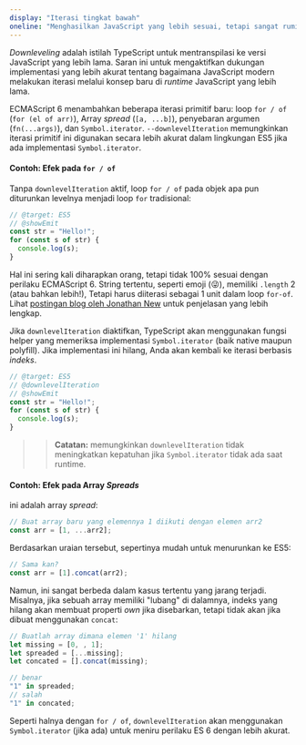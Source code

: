 ```yaml
---
display: "Iterasi tingkat bawah"
oneline: "Menghasilkan JavaScript yang lebih sesuai, tetapi sangat rumit untuk objek iterasi"
---
```


_Downleveling_ adalah istilah TypeScript untuk mentranspilasi ke versi JavaScript yang lebih lama.
Saran ini untuk mengaktifkan dukungan implementasi yang lebih akurat tentang bagaimana JavaScript modern melakukan iterasi melalui konsep baru di _runtime_ JavaScript yang lebih lama.

ECMAScript 6 menambahkan beberapa iterasi primitif baru: loop `for / of` (`for (el of arr)`), Array _spread_ (`[a, ...b]`), penyebaran argumen (`fn(...args)`), dan `Symbol.iterator`.
`--downlevelIteration` memungkinkan iterasi primitif ini digunakan secara lebih akurat dalam lingkungan ES5 jika ada implementasi `Symbol.iterator`.

#### Contoh: Efek pada `for / of`

Tanpa `downlevelIteration` aktif, loop `for / of` pada objek apa pun diturunkan levelnya menjadi loop `for` tradisional:

```ts twoslash
// @target: ES5
// @showEmit
const str = "Hello!";
for (const s of str) {
  console.log(s);
}
```

Hal ini sering kali diharapkan orang, tetapi tidak 100% sesuai dengan perilaku ECMAScript 6.
String tertentu, seperti emoji (😜), memiliki `.length` 2 (atau bahkan lebih!), Tetapi harus diiterasi sebagai 1 unit dalam loop `for-of`.
Lihat [postingan blog oleh Jonathan New](https://blog.jonnew.com/posts/poo-dot-length-equals-two) untuk penjelasan yang lebih lengkap.

Jika `downlevelIteration` diaktifkan, TypeScript akan menggunakan fungsi helper yang memeriksa implementasi `Symbol.iterator` (baik native maupun polyfill).
Jika implementasi ini hilang, Anda akan kembali ke iterasi berbasis _indeks_.

```ts twoslash
// @target: ES5
// @downlevelIteration
// @showEmit
const str = "Hello!";
for (const s of str) {
  console.log(s);
}
```

> > **Catatan:** memungkinkan `downlevelIteration` tidak meningkatkan kepatuhan jika `Symbol.iterator` tidak ada saat runtime.

#### Contoh: Efek pada Array _Spreads_

ini adalah array _spread_:

```js
// Buat array baru yang elemennya 1 diikuti dengan elemen arr2
const arr = [1, ...arr2];
```

Berdasarkan uraian tersebut, sepertinya mudah untuk menurunkan ke ES5:

```js
// Sama kan?
const arr = [1].concat(arr2);
```

Namun, ini sangat berbeda dalam kasus tertentu yang jarang terjadi.
Misalnya, jika sebuah array memiliki "lubang" di dalamnya, indeks yang hilang akan membuat properti _own_ jika disebarkan, tetapi tidak akan jika dibuat menggunakan `concat`:

```js
// Buatlah array dimana elemen '1' hilang
let missing = [0, , 1];
let spreaded = [...missing];
let concated = [].concat(missing);

// benar
"1" in spreaded;
// salah
"1" in concated;
```

Seperti halnya dengan `for / of`, `downlevelIteration` akan menggunakan `Symbol.iterator` (jika ada) untuk meniru perilaku ES 6 dengan lebih akurat.

